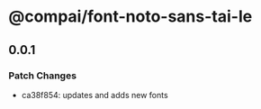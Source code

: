 # @compai/font-noto-sans-tai-le

## 0.0.1
### Patch Changes

- ca38f854: updates and adds new fonts
